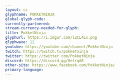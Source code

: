 ```yaml
---
layout: cc
glyphname: POKKETNINJA
global-glyph-code: 
currently-partnered: 
stream-currency-needed-for-glyph: 
title: PokketNinja
glyphurl: https://i.imgur.com/lZCL4Lx.png
glyphwave: 12
youtube: https://youtube.com/channel/PokketNinja
twitch: https://twitch.tv/pokketninja
twitter: https://twitter.com/PokketNinja
discord: https://discord.gg/8etrqd8
other-site: https://www.facebook.com/PokketNinja/
primary-language: 
---
```



